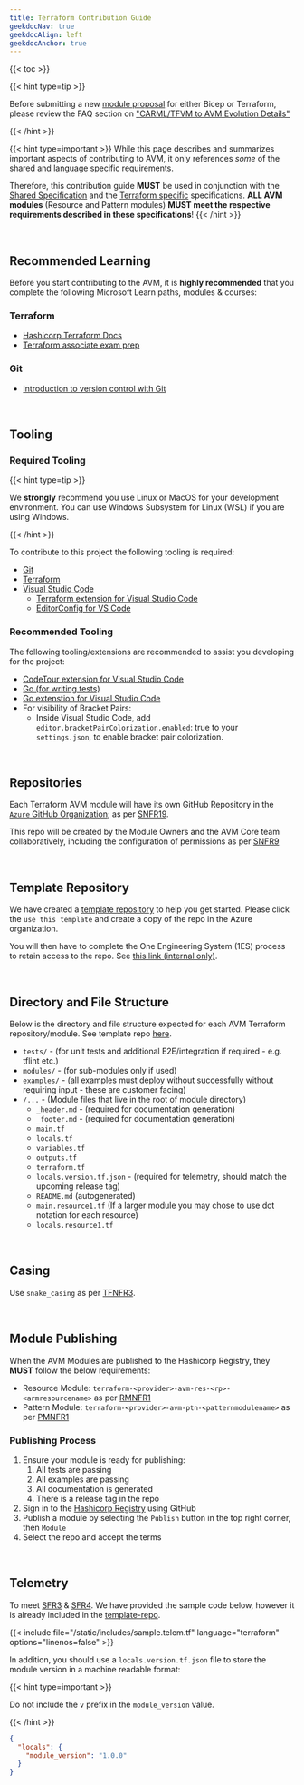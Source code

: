 ```yaml
---
title: Terraform Contribution Guide
geekdocNav: true
geekdocAlign: left
geekdocAnchor: true
---
```


{{< toc >}}

{{< hint type=tip >}}

Before submitting a new [module proposal](https://aka.ms/avm/moduleproposal) for either Bicep or Terraform, please review the FAQ section on ["CARML/TFVM to AVM Evolution Details"](/Azure-Verified-Modules/faq/#carmltfvm-to-avm-evolution-details)

{{< /hint >}}

{{< hint type=important >}}
While this page describes and summarizes important aspects of contributing to AVM, it only references *some* of the shared and language specific requirements.

Therefore, this contribution guide **MUST** be used in conjunction with the [Shared Specification](/Azure-Verified-Modules/specs/shared/) and the [Terraform specific](/Azure-Verified-Modules/specs/terraform/) specifications. **ALL AVM modules** (Resource and Pattern modules) **MUST meet the respective requirements described in these  specifications**!
{{< /hint >}}

<br>

## Recommended Learning

Before you start contributing to the AVM, it is **highly recommended** that you complete the following Microsoft Learn paths, modules & courses:

### Terraform

- [Hashicorp Terraform Docs](https://developer.hashicorp.com/terraform/docs)
- [Terraform associate exam prep](https://developer.hashicorp.com/terraform/tutorials/certification-003?product_intent=terraform)

### Git

- [Introduction to version control with Git](https://learn.microsoft.com/learn/paths/intro-to-vc-git/)

<br>

## Tooling

### Required Tooling

{{< hint type=tip >}}

We **strongly** recommend you use Linux or MacOS for your development environment.
You can use Windows Subsystem for Linux (WSL) if you are using Windows.

{{< /hint >}}

To contribute to this project the following tooling is required:

- [Git](https://git-scm.com/downloads)
- [Terraform](https://developer.hashicorp.com/terraform/downloads?product_intent=terraform)
- [Visual Studio Code](https://code.visualstudio.com/download)
  - [Terraform extension for Visual Studio Code](https://marketplace.visualstudio.com/items?itemName=hashicorp.terraform)
  - [EditorConfig for VS Code](https://marketplace.visualstudio.com/items?itemName=EditorConfig.EditorConfig)

### Recommended Tooling

The following tooling/extensions are recommended to assist you developing for the project:

- [CodeTour extension for Visual Studio Code](https://marketplace.visualstudio.com/items?itemName=vsls-contrib.codetour)
- [Go (for writing tests)](https://go.dev/doc/install)
- [Go extenstion for Visual Studio Code](https://marketplace.visualstudio.com/items?itemName=golang.go)
- For visibility of Bracket Pairs:
  - Inside Visual Studio Code, add `editor.bracketPairColorization.enabled`: true to your `settings.json`, to enable bracket pair colorization.

<br>

## Repositories

Each Terraform AVM module will have its own GitHub Repository in the [`Azure` GitHub Organization](https://github.com/Azure); as per [SNFR19](/Azure-Verified-Modules/specs/shared/#id-snfr19---category-publishing---registries-targeted).

This repo will be created by the Module Owners and the AVM Core team collaboratively, including the configuration of permissions as per [SNFR9](/Azure-Verified-Modules/specs/shared/#id-snfr9---category-contributionsupport---avm--pg-teams-github-repo-permissions)

<br>

## Template Repository

We have created a [template repository](https://github.com/Azure/terraform-azurerm-avm-template) to help you get started.
Please click the `use this template` and create a copy of the repo in the Azure organization.

You will then have to complete the One Engineering System (1ES) process to retain access to the repo.
See [this link (internal only)](https://dev.azure.com/CSUSolEng/Azure%20Verified%20Modules/_wiki/wikis/AVM%20Internal%20Wiki/274/1es).

<br>

## Directory and File Structure

Below is the directory and file structure expected for each AVM Terraform repository/module.
See template repo [here](https://github.com/Azure/terraform-azurerm-avm-template).

- `tests/` - (for unit tests and additional E2E/integration if required - e.g. tflint etc.)
- `modules/` - (for sub-modules only if used)
- `examples/` - (all examples must deploy without successfully without requiring input - these are customer facing)
- `/...` - (Module files that live in the root of module directory)
  - `_header.md` - (required for documentation generation)
  - `_footer.md` - (required for documentation generation)
  - `main.tf`
  - `locals.tf`
  - `variables.tf`
  - `outputs.tf`
  - `terraform.tf`
  - `locals.version.tf.json` - (required for telemetry, should match the upcoming release tag)
  - `README.md` (autogenerated)
  - `main.resource1.tf` (If a larger module you may chose to use dot notation for each resource)
  - `locals.resource1.tf`

<br>

## Casing

Use `snake_casing` as per [TFNFR3](/Azure-Verified-Modules/specs/terraform/#id-tfnfr4---category-composition---code-styling---lower-snake_casing).

<br>

## Module Publishing

When the AVM Modules are published to the Hashicorp Registry, they **MUST** follow the below requirements:

- Resource Module: `terraform-<provider>-avm-res-<rp>-<armresourcename>` as per [RMNFR1](/Azure-Verified-Modules/specs/shared/#id-rmnfr1---category-naming---module-naming)
- Pattern Module: `terraform-<provider>-avm-ptn-<patternmodulename>` as per [PMNFR1](/Azure-Verified-Modules/specs/shared/#id-pmnfr1---category-naming---module-naming)

### Publishing Process

1. Ensure your module is ready for publishing:
    1. All tests are passing
    1. All examples are passing
    1. All documentation is generated
    1. There is a release tag in the repo
1. Sign in to the [Hashicorp Registry](https://registry.terraform.io/) using GitHub
1. Publish a module by selecting the `Publish` button in the top right corner, then `Module`
1. Select the repo and accept the terms

<br>

## Telemetry

To meet [SFR3](/Azure-Verified-Modules/specs/shared/#id-sfr3---category-telemetry---deploymentusage-telemetry) & [SFR4](/Azure-Verified-Modules/specs/shared/#id-sfr4---category-telemetry---telemetry-enablement-flexibility).
We have provided the sample code below, however it is already included in the [template-repo](https://github.com/Azure/terraform-azurerm-avm-template).

{{< include file="/static/includes/sample.telem.tf" language="terraform" options="linenos=false" >}}

In addition, you should use a `locals.version.tf.json` file to store the module version in a machine readable format:

{{< hint type=important >}}

Do not include the `v` prefix in the `module_version` value.

{{< /hint >}}

```json
{
  "locals": {
    "module_version": "1.0.0"
  }
}
```
